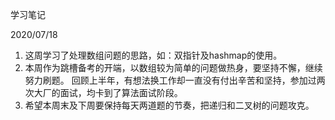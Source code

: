 学习笔记

2020/07/18

1. 这周学习了处理数组问题的思路，如：双指针及hashmap的使用。
2. 本周作为跳槽备考的开端，以数组较为简单的问题做热身，要坚持不懈，继续努力刷题。
   回顾上半年，有想法换工作却一直没有付出辛苦和坚持，参加过两次大厂的面试，均卡到了算法面试阶段。  
3. 希望本周末及下周要保持每天两道题的节奏，把递归和二叉树的问题攻克。



